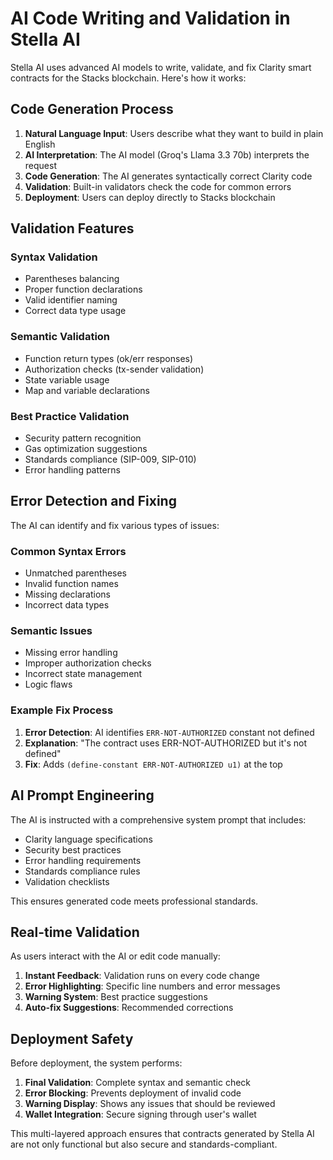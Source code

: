 # AI Code Writing and Validation in Stella AI

Stella AI uses advanced AI models to write, validate, and fix Clarity smart contracts for the Stacks blockchain. Here's how it works:

## Code Generation Process

1. **Natural Language Input**: Users describe what they want to build in plain English
2. **AI Interpretation**: The AI model (Groq's Llama 3.3 70b) interprets the request
3. **Code Generation**: The AI generates syntactically correct Clarity code
4. **Validation**: Built-in validators check the code for common errors
5. **Deployment**: Users can deploy directly to Stacks blockchain

## Validation Features

### Syntax Validation
- Parentheses balancing
- Proper function declarations
- Valid identifier naming
- Correct data type usage

### Semantic Validation
- Function return types (ok/err responses)
- Authorization checks (tx-sender validation)
- State variable usage
- Map and variable declarations

### Best Practice Validation
- Security pattern recognition
- Gas optimization suggestions
- Standards compliance (SIP-009, SIP-010)
- Error handling patterns

## Error Detection and Fixing

The AI can identify and fix various types of issues:

### Common Syntax Errors
- Unmatched parentheses
- Invalid function names
- Missing declarations
- Incorrect data types

### Semantic Issues
- Missing error handling
- Improper authorization checks
- Incorrect state management
- Logic flaws

### Example Fix Process

1. **Error Detection**: AI identifies `ERR-NOT-AUTHORIZED` constant not defined
2. **Explanation**: "The contract uses ERR-NOT-AUTHORIZED but it's not defined"
3. **Fix**: Adds `(define-constant ERR-NOT-AUTHORIZED u1)` at the top

## AI Prompt Engineering

The AI is instructed with a comprehensive system prompt that includes:

- Clarity language specifications
- Security best practices
- Error handling requirements
- Standards compliance rules
- Validation checklists

This ensures generated code meets professional standards.

## Real-time Validation

As users interact with the AI or edit code manually:

1. **Instant Feedback**: Validation runs on every code change
2. **Error Highlighting**: Specific line numbers and error messages
3. **Warning System**: Best practice suggestions
4. **Auto-fix Suggestions**: Recommended corrections

## Deployment Safety

Before deployment, the system performs:

1. **Final Validation**: Complete syntax and semantic check
2. **Error Blocking**: Prevents deployment of invalid code
3. **Warning Display**: Shows any issues that should be reviewed
4. **Wallet Integration**: Secure signing through user's wallet

This multi-layered approach ensures that contracts generated by Stella AI are not only functional but also secure and standards-compliant.